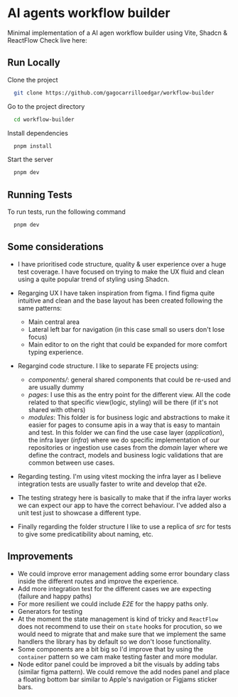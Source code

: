 
# AI agents workflow builder

Minimal implementation of a AI agen workflow builder using Vite, Shadcn & ReactFlow
Check live here: 

## Run Locally

Clone the project

```bash
  git clone https://github.com/gagocarrilloedgar/workflow-builder
```

Go to the project directory

```bash
  cd workflow-builder
```

Install dependencies

```bash
  pnpm install
```

Start the server

```bash
  pnpm dev
```


## Running Tests

To run tests, run the following command

```bash
  pnpm dev
```


## Some considerations

- I have prioritised code structure, quality & user experience over a huge test coverage. I have focused on trying to make the UX fluid and clean using a quite popular trend of styling using Shadcn.

- Regarging UX I have taken inspiration from figma. I find figma quite intuitive and clean and the base layout has been created following the same patterns:
  - Main central area
  - Lateral left bar for navigation (in this case small so users don't lose focus)
  - Main editor to on the right that could be expanded for more comfort typing experience.

- Regargind code structure. I like to separate FE projects using:
  - *components/*: general shared components that could be re-used and are usually dummy
  - *pages*: I use this as the entry point for the different view. All the code related to that specific view(logic, styling) will be there (if it's not shared with others)
  - *modules*: This folder is for business logic and abstractions to make it easier for pages to consume apis in a way that is easy to mantain and test. In this folder we can find the use case layer (_application_), the infra layer (_infra_) where we do specific implementation of our repositories or ingestion use cases from the _domain_ layer where we define the contract, models and business logic validations that are common between use cases.

- Regarding testing. I'm using vitest mocking the infra layer as I believe integration tests are usually faster to write and develop that e2e.
- The testing strategy here is basically to make that if the infra layer works we can expect our app to have the correct behaviour. I've added also a unit test just to showcase a different type.
- Finally regarding the folder structure I like to use a replica of *src* for tests to give some predicatibility about naming, etc.

## Improvements

- We could improve error management adding some error boundary class inside the different routes and improve the experience.
- Add more integration test for the different cases we are expecting (failure and happy paths)
- For more resilient we could include *E2E* for the happy paths only.
- Generators for testing
- At the moment the state management is kind of tricky and `ReactFlow` does not recommend to use their on `state` hooks for procution, so we would need to migrate that and make sure that we implement the same handlers the library has by default so we don't loose functionality.
- Some components are a bit big so I'd improve that by using the `container` pattern so we cam make testing faster and more modular.
- Node editor panel could be improved a bit the visuals by adding tabs (similar figma pattern). We could remove the add nodes panel and place a floating bottom bar similar to Apple's navigation or Figjams sticker bars.